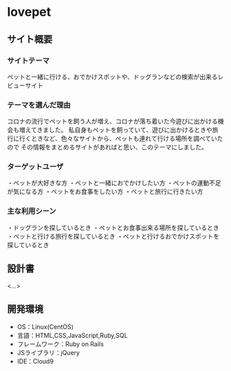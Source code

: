 # lovepet

## サイト概要
### サイトテーマ
ペットと一緒に行ける、おでかけスポットや、ドッグランなどの検索が出来るレビューサイト

### テーマを選んだ理由
コロナの流行でペットを飼う人が増え、コロナが落ち着いた今遊びに出かける機会も増えてきました。
私自身もペットを飼っていて、遊びに出かけるときや旅行に行くときなど、色々なサイトから、ペットも連れて行ける場所を調べていたので
その情報をまとめるサイトがあればと思い、このテーマにしました。

### ターゲットユーザ
・ペットが大好きな方
・ペットと一緒におでかけしたい方
・ペットの運動不足が気になる方
・ペットをお食事をしたい方
・ペットと旅行に行きたい方
### 主な利用シーン
・ドッグランを探しているとき
・ペットとお食事出来る場所を探しているとき
・ペットと行ける旅行を探しているとき
・ペットと行けるおでかけスポットを探しているとき

## 設計書
<...>

## 開発環境
- OS：Linux(CentOS)
- 言語：HTML,CSS,JavaScript,Ruby,SQL
- フレームワーク：Ruby on Rails
- JSライブラリ：jQuery
- IDE：Cloud9
